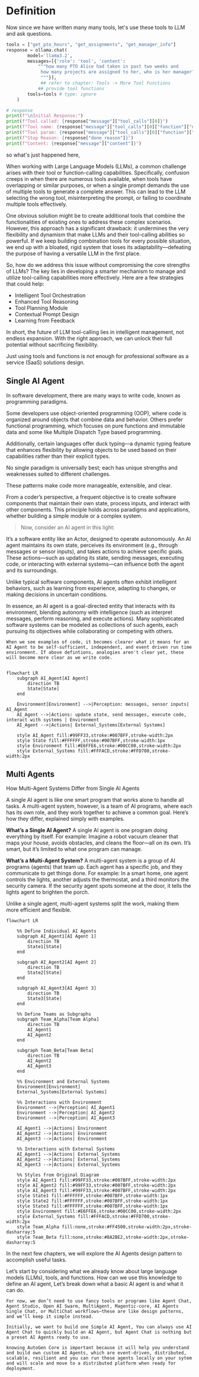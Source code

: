 # Definition

Now since we have written many many tools, let's use these tools to LLM and ask questions.

```python
tools = ["get_pto_hours", "get_assignments", "get_manager_info"]
response = ollama.chat(
        model='llama3.2',
        messages=[{'role': 'tool', 'content': 
            """how many PTO Alice had taken in past two weeks and
             how many projects are assigned to her, who is her manager?
             """}],
             ## refer to chapter: Tools -> More Tool Functions
		    ## provide tool functions
        tools=tools # type: ignore
    )

# response 
print(f"\nInitial Response:")
print(f"Tool called: {response["message"]["tool_calls"][0]}")
print(f"Tool name: {response["message"]["tool_calls"][0]["function"]["name"]}")
print(f"Tool param: {response["message"]["tool_calls"][0]["function"]["arguments"]}")
print(f"Stop Reason: {response["done_reason"]}")
print(f"Content: {response["message"]["content"]}")
```

so what's just happened here,

When working with Large Language Models (LLMs), a common challenge arises with their tool or function-calling capabilities. Specifically, confusion creeps in when there are numerous tools available, when tools have overlapping or similar purposes, or when a single prompt demands the use of multiple tools to generate a complete answer. This can lead to the LLM selecting the wrong tool, misinterpreting the prompt, or failing to coordinate multiple tools effectively.

One obvious solution might be to create additional tools that combine the functionalities of existing ones to address these complex scenarios. However, this approach has a significant drawback: it undermines the very flexibility and dynamism that make LLMs and their tool-calling abilities so powerful. If we keep building combination tools for every possible situation, we end up with a bloated, rigid system that loses its adaptability—defeating the purpose of having a versatile LLM in the first place.

So, how do we address this issue without compromising the core strengths of LLMs? The key lies in developing a smarter mechanism to manage and utilize tool-calling capabilities more effectively. Here are a few strategies that could help:

- Intelligent Tool Orchestration
- Enhanced Tool Reasoning
- Tool Planning Module
- Contextual Prompt Design
- Learning from Feedback

In short, the future of LLM tool-calling lies in intelligent management, not endless expansion. With the right approach, we can unlock their full potential without sacrificing flexibility.

Just using tools and functions is not enough for professional software as a service (SaaS) solutions design.

## Single AI Agent
In software development, there are many ways to write code, known as programming paradigms.

Some developers use object-oriented programming (OOP), where code is organized around objects that combine data and behavior. Others prefer functional programming, which focuses on pure functions and immutable data and some like Multiple Dispatch Type based programming.

Additionally, certain languages offer duck typing—a dynamic typing feature that enhances flexibility by allowing objects to be used based on their capabilities rather than their explicit types. 

No single paradigm is universally best; each has unique strengths and weaknesses suited to different challenges.

These patterns make code more manageable, extensible, and clear.

From a coder’s perspective, a frequent objective is to create software components that maintain their own state, process inputs, and interact with other components. This principle holds across paradigms and applications, whether building a simple module or a complex system.

> Now, consider an AI agent in this light:

It’s a software entity like an Actor, designed to operate autonomously. An AI agent maintains its own state, perceives its environment (e.g., through messages or sensor inputs), and takes actions to achieve specific goals. These actions—such as updating its state, sending messages, executing code, or interacting with external systems—can influence both the agent and its surroundings. 

Unlike typical software components, AI agents often exhibit intelligent behaviors, such as learning from experience, adapting to changes, or making decisions in uncertain conditions.

In essence, an AI agent is a goal-directed entity that interacts with its environment, blending autonomy with intelligence (such as interpret messages, perform reasoning, and execute actions). Many sophisticated software systems can be modeled as collections of such agents, each pursuing its objectives while collaborating or competing with others.

```{note}
When we see examples of code, it becomes clearer what it means for an AI Agent to be self-sufficient, independent, and event driven run time environment. If above defintions, analogies aren't clear yet, these will become more clear as we write code.
```

```mermaid

flowchart LR
    subgraph AI_Agent[AI Agent]
        direction TB
        State[State]
    end

    Environment[Environment] -->|Perception: messages, sensor inputs| AI_Agent
    AI_Agent -->|Actions: update state, send messages, execute code, interact with systems | Environment
    AI_Agent -->|Actions| External_Systems[External Systems]

    style AI_Agent fill:#99FF33,stroke:#007BFF,stroke-width:2px
    style State fill:#FFFFFF,stroke:#007BFF,stroke-width:1px
    style Environment fill:#E6FFE6,stroke:#00CC00,stroke-width:2px
    style External_Systems fill:#FFFACD,stroke:#FFD700,stroke-width:2px
```

## Multi Agents

How Multi-Agent Systems Differ from Single AI Agents

A single AI agent is like one smart program that works alone to handle all tasks. A multi-agent system, however, is a team of AI programs, where each has its own role, and they work together to achieve a common goal. Here’s how they differ, explained simply with examples.

**What’s a Single AI Agent?**
A single AI agent is one program doing everything by itself. For example:
Imagine a robot vacuum cleaner that maps your house, avoids obstacles, and cleans the floor—all on its own. It’s smart, but it’s limited to what one program can manage.

**What’s a Multi-Agent System?**
A multi-agent system is a group of AI programs (agents) that team up. Each agent has a specific job, and they communicate to get things done. For example:
In a smart home, one agent controls the lights, another adjusts the thermostat, and a third monitors the security camera. If the security agent spots someone at the door, it tells the lights agent to brighten the porch.

Unlike a single agent, multi-agent systems split the work, making them more efficient and flexible.

```mermaid
flowchart LR

    %% Define Individual AI Agents
    subgraph AI_Agent1[AI Agent 1]
        direction TB
        State1[State]
    end

    subgraph AI_Agent2[AI Agent 2]
        direction TB
        State2[State]
    end

    subgraph AI_Agent3[AI Agent 3]
        direction TB
        State3[State]
    end

    %% Define Teams as Subgraphs
    subgraph Team_Alpha[Team Alpha]
        direction TB
        AI_Agent1
        AI_Agent2
    end

    subgraph Team_Beta[Team Beta]
        direction TB
        AI_Agent2
        AI_Agent3
    end

    %% Environment and External Systems
    Environment[Environment]
    External_Systems[External Systems]

    %% Interactions with Environment
    Environment -->|Perception| AI_Agent1
    Environment -->|Perception| AI_Agent2
    Environment -->|Perception| AI_Agent3

    AI_Agent1 -->|Actions| Environment
    AI_Agent2 -->|Actions| Environment
    AI_Agent3 -->|Actions| Environment

    %% Interactions with External Systems
    AI_Agent1 -->|Actions| External_Systems
    AI_Agent2 -->|Actions| External_Systems
    AI_Agent3 -->|Actions| External_Systems

    %% Styles from Original Diagram
    style AI_Agent1 fill:#99FF33,stroke:#007BFF,stroke-width:2px
    style AI_Agent2 fill:#99FF33,stroke:#007BFF,stroke-width:2px
    style AI_Agent3 fill:#99FF33,stroke:#007BFF,stroke-width:2px
    style State1 fill:#FFFFFF,stroke:#007BFF,stroke-width:1px
    style State2 fill:#FFFFFF,stroke:#007BFF,stroke-width:1px
    style State3 fill:#FFFFFF,stroke:#007BFF,stroke-width:1px
    style Environment fill:#E6FFE6,stroke:#00CC00,stroke-width:2px
    style External_Systems fill:#FFFACD,stroke:#FFD700,stroke-width:2px
    style Team_Alpha fill:none,stroke:#FF4500,stroke-width:2px,stroke-dasharray:5
    style Team_Beta fill:none,stroke:#8A2BE2,stroke-width:2px,stroke-dasharray:5
```

In the next few chapters, we will explore the AI Agents design pattern to accomplish useful tasks.  

Let’s start by considering what we already know about large language models (LLMs), tools, and functions. How can we use this knowledge to define an AI agent, Let’s break down what a basic AI agent is and what it can do.

```{note}
For now, we don’t need to use fancy tools or programs like Agent Chat, Agent Studio, Open AI Swarm, MultiAgent, Magentic-core, AI Agents Single Chat, or MultiChat workflows—these are like design patterns, and we’ll keep it simple instead.

Initially, we want to build one Simple AI Agent, You can always use AI Agent Chat to quickly build an AI Agent, but Agent Chat is nothing but a preset AI Agents ready to use.

knowing AutoGen Core is important because it will help you understand and build own custom AI Agents, which are event-driven, distributed, scalable, resilient and you can run these agents locally on your sytem and will scale and move to a distributed platform when ready for deployment.
```
